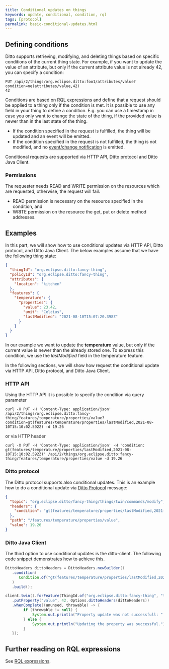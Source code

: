 ```yaml
---
title: Conditional updates on things
keywords: update, conditional, condition, rql
tags: [protocol]
permalink: basic-conditional-updates.html
---
```

## Defining conditions

Ditto supports retrieving, modifying, and deleting things based on specific conditions of the current thing state.
For example, if you want to update the value of an attribute, but only if the current attribute value is not already 42,
you can specify a condition:

```http request
PUT /api/2/things/org.eclipse.ditto:foo1/attributes/value?condition=ne(attributes/value,42) 
42
```

Conditions are based on [RQL expressions](basic-rql.html) and define that a request should be applied to a thing 
only if the condition is met. It is possible to use any field in your thing to define a condition. 
E.g. you can use a timestamp in case you only want to change the state of the thing, if the provided value 
is newer than in the last state of the thing.

* If the condition specified in the request is fulfilled, the thing will be updated and an event will be emitted.
* If the condition specified in the request is not fulfilled, the thing is not modified, and no [event/change notification](basic-changenotifications.html) is emitted.

Conditional requests are supported via HTTP API, Ditto protocol and Ditto Java Client.

### Permissions

The requester needs READ and WRITE permission on the resources which are requested, otherwise, the request will fail.

* READ permission is necessary on the resource specified in the condition, and
* WRITE permission on the resource the get, put or delete method addresses. 


## Examples

In this part, we will show how to use conditional updates via HTTP API, Ditto protocol, and Ditto Java Client.
The below examples assume that we have the following thing state:

```json
{
  "thingId": "org.eclipse.ditto:fancy-thing",
  "policyId": "org.eclipse.ditto:fancy-thing",
  "attributes": {
    "location": "kitchen"
  },
  "features": {
    "temperature": {
      "properties": {
        "value": 23.42,
        "unit": "Celcius",
        "lastModified": "2021-08-10T15:07:20.398Z"
      }
    }
  }
}
```

In our example we want to update the **temperature** value, but only if the current value is newer than the already stored one.
To express this condition, we use the _lastModified_ field in the temperature feature.

In the following sections, we will show how request the conditional update via HTTP API, Ditto protocol, 
and Ditto Java Client.

### HTTP API

Using the HTTP API it is possible to specify the condition via query parameter

```http request
curl -X PUT -H 'Content-Type: application/json' /api/2/things/org.eclipse.ditto:fancy-thing/features/temperature/properties/value?condition=gt(features/temperature/properties/lastModified,2021-08-10T15:10:02.592Z) -d 19.26
```

or via HTTP header

```http request
curl -X PUT -H 'Content-Type: application/json' -H 'condition: gt(features/temperature/properties/lastModified,2021-08-10T15:10:02.592Z)' /api/2/things/org.eclipse.ditto:fancy-thing/features/temperature/properties/value -d 19.26
```

### Ditto protocol

The Ditto protocol supports also conditional updates. 
This is an example how to do a conditional update via [Ditto Protocol](protocol-specification.html) message:

```json
{
  "topic": "org.eclipse.ditto/fancy-thing/things/twin/commands/modify",
  "headers": {
    "condition": "gt(features/temperature/properties/lastModified,2021-08-10T15:10:02.592Z)" 
  },
  "path": "/features/temperature/properties/value",
  "value": 19.26
}
```

### Ditto Java Client

The third option to use conditional updates is the ditto-client.
The following code snippet demonstrates how to achieve this.

```java
DittoHeaders dittoHeaders = DittoHeaders.newBuilder()
   .condition(
      Condition.of("gt(features/temperature/properties/lastModified,2021-08-10T15:10:02.592Z)")
   )
   .build();

client.twin().forFeature(ThingId.of("org.eclipse.ditto:fancy-thing", "temperature"))
   .putProperty("value", 42, Options.dittoHeaders(dittoHeaders))
   .whenComplete((ununsed, throwable) -> {
        if (throwable != null) {
            System.out.println("Property update was not successfull: " + throwable.getMessage());
        } else {
            System.out.println("Updating the property was successful.");
        }  
   });
```

## Further reading on RQL expressions

See [RQL expressions](basic-rql.html).
